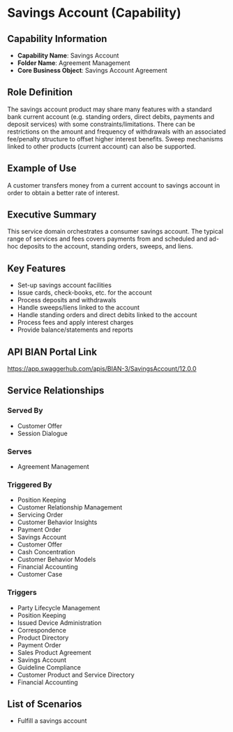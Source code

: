 # Savings Account (Capability)

## Capability Information
- **Capability Name**: Savings Account
- **Folder Name**: Agreement Management
- **Core Business Object**: Savings Account Agreement

## Role Definition
The savings account product may share many features with a standard bank current account (e.g. standing orders, direct debits, payments and deposit services) with some constraints/limitations. There can be restrictions on the amount and frequency of withdrawals with an associated fee/penalty structure to offset higher interest benefits. Sweep mechanisms linked to other products (current account) can also be supported.

## Example of Use
A customer transfers money from a current account to savings account in order to obtain a better rate of interest.

## Executive Summary
This service domain orchestrates a consumer savings account. The typical range of services and fees covers payments from and scheduled and ad-hoc deposits to the account, standing orders, sweeps, and liens.

## Key Features
- Set-up savings account facilities
- Issue cards, check-books, etc. for the account
- Process deposits and withdrawals
- Handle sweeps/liens linked to the account
- Handle standing orders and direct debits linked to the account
- Process fees and apply interest charges
- Provide balance/statements and reports

## API BIAN Portal Link
https://app.swaggerhub.com/apis/BIAN-3/SavingsAccount/12.0.0

## Service Relationships

### Served By
- Customer Offer
- Session Dialogue

### Serves
- Agreement Management

### Triggered By
- Position Keeping
- Customer Relationship Management
- Servicing Order
- Customer Behavior Insights
- Payment Order
- Savings Account
- Customer Offer
- Cash Concentration
- Customer Behavior Models
- Financial Accounting
- Customer Case

### Triggers
- Party Lifecycle Management
- Position Keeping
- Issued Device Administration
- Correspondence
- Product Directory
- Payment Order
- Sales Product Agreement
- Savings Account
- Guideline Compliance
- Customer Product and Service Directory
- Financial Accounting

## List of Scenarios
- Fulfill a savings account